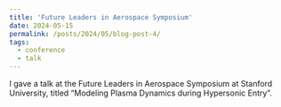 ```yaml
---
title: 'Future Leaders in Aerospace Symposium'
date: 2024-05-15
permalink: /posts/2024/05/blog-post-4/
tags:
  - conference
  - talk
---
```


I gave a talk at the Future Leaders in Aerospace Symposium at Stanford University, titled “Modeling Plasma Dynamics during Hypersonic Entry”.
